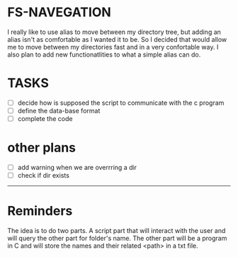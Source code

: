 # FS-NAVEGATION
 I really like to use alias to move between my directory tree, but adding an alias isn't as comfortable as I wanted it to be. So I decided that would allow me to move between my directories fast and in a very confortable way. I also plan to add new functionatlities to what a simple alias can do.

# TASKS
- [ ] decide how is supposed the script to communicate with the c program
- [ ] define the data-base format
- [ ] complete the code

# other plans

- [ ] add warning when we are overrring a dir
- [ ] check if dir exists
---
# Reminders

The idea is to do two parts. A script part that will interact with the user and will query the other part for folder's name. The other part will be a program in C and will store the names and their related \<path\> in a txt file.
